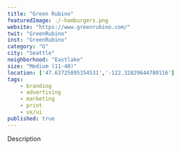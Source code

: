 ```yaml
---
title: "Green Rubino"
featuredImage: ./-hamburgers.png
website: "https://www.greenrubino.com/"
twit: "GreenRubino"
inst: "GreenRubino"
category: "G"
city: "Seattle"
neighborhood: "Eastlake"
size: "Medium (11-40)"
location: ['47.63725895154531','-122.32829644780116']
tags:
    - branding
    - advertising
    - marketing
    - print
    - ux/ui
published: true
---
```


Description

